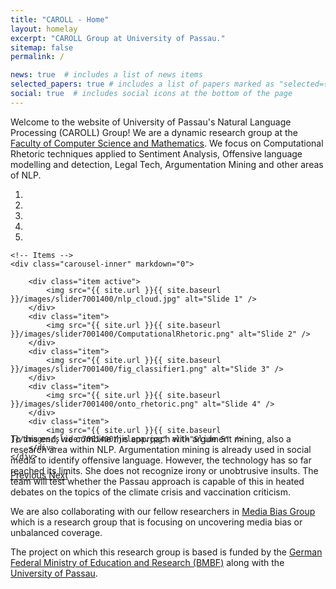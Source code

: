 ```yaml
---
title: "CAROLL - Home"
layout: homelay
excerpt: "CAROLL Group at University of Passau."
sitemap: false
permalink: /

news: true  # includes a list of news items
selected_papers: true # includes a list of papers marked as "selected={true}"
social: true  # includes social icons at the bottom of the page
---
```


Welcome to the website of University of Passau's Natural Language Processing (CAROLL) Group! 
We are a dynamic research group at the [Faculty of Computer Science and Mathematics](https://www.fim.uni-passau.de). We focus on Computational Rhetoric techniques applied to Sentiment Analysis, Offensive language modelling and detection, Legal Tech, Argumentation Mining and other areas of NLP.



<div markdown="0" id="carousel" class="carousel slide" data-ride="carousel" data-interval="5000" data-pause="hover" style="height:377px">
    <!-- Menu -->
    <ol class="carousel-indicators">
        <li data-target="#carousel" data-slide-to="0" class="active"></li>
        <li data-target="#carousel" data-slide-to="1"></li>
        <li data-target="#carousel" data-slide-to="2"></li>
        <li data-target="#carousel" data-slide-to="3"></li>
        <li data-target="#carousel" data-slide-to="4"></li>
    </ol>

    <!-- Items -->
    <div class="carousel-inner" markdown="0">

        <div class="item active">
            <img src="{{ site.url }}{{ site.baseurl }}/images/slider7001400/nlp_cloud.jpg" alt="Slide 1" />
        </div>
        <div class="item">
            <img src="{{ site.url }}{{ site.baseurl }}/images/slider7001400/ComputationalRhetoric.png" alt="Slide 2" />
        </div>
        <div class="item">
            <img src="{{ site.url }}{{ site.baseurl }}/images/slider7001400/fig_classifier1.png" alt="Slide 3" />
        </div>
        <div class="item">
            <img src="{{ site.url }}{{ site.baseurl }}/images/slider7001400/onto_rhetoric.png" alt="Slide 4" />
        </div>
        <div class="item">
            <img src="{{ site.url }}{{ site.baseurl }}/images/slider7001400/jelena.jpg" alt="Slide 5" />
        </div>
    </div>
  <a class="left carousel-control" href="#carousel" role="button" data-slide="prev">
    <span class="glyphicon glyphicon-chevron-left" aria-hidden="true"></span>
    <span class="sr-only">Previous</span>
  </a>
  <a class="right carousel-control" href="#carousel" role="button" data-slide="next">
    <span class="glyphicon glyphicon-chevron-right" aria-hidden="true"></span>
    <span class="sr-only">Next</span>
  </a>
</div>




To this end, we combine this approach with argument mining, also a research area within NLP. Argumentation mining is already used in social media to identify offensive language. However, the technology has so far reached its limits. She does not recognize irony or unobtrusive insults. The team will test whether the Passau approach is capable of this in heated debates on the topics of the climate crisis and vaccination criticism.

We are also collaborating with our fellow researchers in [Media Bias Group](https://media-bias-research.org/) which is a research group that is focusing on uncovering media bias or unbalanced coverage.

The project on which this research group is based is funded by the [German Federal Ministry of Education and Research (BMBF)](https://bmbf.de) along with the [University of Passau](https://uni-passau.de).

<!--<figure class="fourth">-->
<!--  <img src="{{ site.url }}{{ site.baseurl }}/images/logopic/logo_bmbf.jpg" style="width: 210px">-->
<!--  <img src="{{ site.url }}{{ site.baseurl }}/images/logopic/Logo_UniPassau.png" style="width: 310px">-->
<!--</figure>-->
